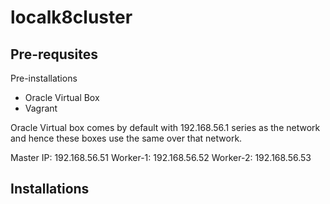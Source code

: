# localk8cluster

## Pre-requsites

Pre-installations
- Oracle Virtual Box
- Vagrant

Oracle Virtual box comes by default with 192.168.56.1 series as the network and hence these boxes use the same over that network. 

Master IP: 192.168.56.51
Worker-1: 192.168.56.52 
Worker-2: 192.168.56.53

## Installations 

